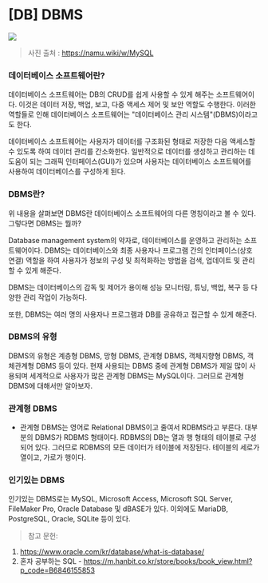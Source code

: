 # [DB] DBMS

![](https://velog.velcdn.com/images/chrios99/post/424971a2-b35c-47e1-8c4e-23f47f31f5c1/image.png)

> 사진 출처 : https://namu.wiki/w/MySQL

### 데이터베이스 소프트웨어란?
데이터베이스 소프트웨어는 DB의 CRUD를 쉽게 사용할 수 있게 해주는 소프트웨어이다. 이것은 데이터 저장, 백업, 보고, 다중 액세스 제어 및 보안 역할도 수행한다. 이러한 역할들로 인해 데이터베이스 소프트웨어는 "데이터베이스 관리 시스템"(DBMS)이라고도 한다.

데이터베이스 소프트웨어는 사용자가 데이터를 구조화된 형태로 저장한 다음 액세스할 수 있도록 하여 데이터 관리를 간소화한다. 일반적으로 데이터를 생성하고 관리하는 데 도움이 되는 그래픽 인터페이스(GUI)가 있으며 사용자는 데이터베이스 소프트웨어를 사용하여 데이터베이스를 구성하게 된다.

### DBMS란?
위 내용을 살펴보면 DBMS란 데이터베이스 소프트웨어의 다른 명칭이라고 볼 수 있다. 그렇다면 DBMS는 뭘까?

Database management system의 약자로, 데이터베이스를 운영하고 관리하는 소프트웨어이다. DBMS는 데이터베이스와 최종 사용자나 프로그램 간의 인터페이스(상호 연결) 역할을 하여 사용자가 정보의 구성 및 최적화하는 방법을 검색, 업데이트 및 관리할 수 있게 해준다.

DBMS는 데이터베이스의 감독 및 제어가 용이해 성능 모니터링, 튜닝, 백업, 복구 등 다양한 관리 작업이 가능하다.

또한, DBMS는 여러 명의 사용자나 프로그램과 DB를 공유하고 접근할 수 있게 해준다.

### DBMS의 유형
DBMS의 유형은 계층형 DBMS, 망형 DBMS, 관계형 DBMS, 객체지향형 DBMS, 객체관계형 DBMS 등이 있다. 현재 사용되는 DBMS 중에 관계형 DBMS가 제일 많이 사용되며 세계적으로 사용자가 많은  관계형 DBMS는 MySQL이다. 그러므로 관계형 DBMS에 대해서만 알아보자.

### 관계형 DBMS

- 관계형 DBMS는 영어로 Relational DBMS이고 줄여서 RDBMS라고 부른다. 대부분의 DBMS가 RDBMS 형태이다. RDBMS의 DB는 열과 행 형태의 테이블로 구성되어 있다. 그러므로 RDBMS의 모든 데이터가 테이블에 저장된다. 테이블의 세로가 열이고, 가로가 행이다.

### 인기있는 DBMS
인기있는 DBMS로는 MySQL, Microsoft Access, Microsoft SQL Server, FileMaker Pro, Oracle Database 및 dBASE가 있다. 이외에도 MariaDB, PostgreSQL, Oracle, SQLite 등이 있다.

> 참고 문헌:
1. https://www.oracle.com/kr/database/what-is-database/
2. 혼자 공부하는 SQL - https://m.hanbit.co.kr/store/books/book_view.html?p_code=B6846155853
